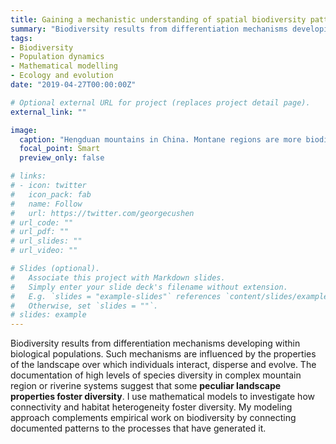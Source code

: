 ```yaml
---
title: Gaining a mechanistic understanding of spatial biodiversity patterns
summary: "Biodiversity results from differentiation mechanisms developing within biological populations. Such mechanisms are influenced by the properties of the landscape over which individuals interact, disperse and evolve. The documentation of high levels of species diversity in complex mountain region or riverine systems suggest that some **peculiar landscape properties foster diversity**. I use mathematical models to investigate how landscape connectivity and habitat heterogeneity foster diversity."
tags:
- Biodiversity
- Population dynamics
- Mathematical modelling
- Ecology and evolution
date: "2019-04-27T00:00:00Z"

# Optional external URL for project (replaces project detail page).
external_link: ""

image:
  caption: "Hengduan mountains in China. Montane regions are more biodiverse than other environments on Earth. Why so?"
  focal_point: Smart
  preview_only: false

# links:
# - icon: twitter
#   icon_pack: fab
#   name: Follow
#   url: https://twitter.com/georgecushen
# url_code: ""
# url_pdf: ""
# url_slides: ""
# url_video: ""

# Slides (optional).
#   Associate this project with Markdown slides.
#   Simply enter your slide deck's filename without extension.
#   E.g. `slides = "example-slides"` references `content/slides/example-slides.md`.
#   Otherwise, set `slides = ""`.
# slides: example
---
```


Biodiversity results from differentiation mechanisms developing within biological populations. Such mechanisms are influenced by the properties of the landscape over which individuals interact, disperse and evolve. The documentation of high levels of species diversity in complex mountain region or riverine systems suggest that some **peculiar landscape properties foster diversity**. I use mathematical models to investigate how connectivity and habitat heterogeneity foster diversity. My modeling approach complements empirical work on biodiversity by connecting documented patterns to the processes that have generated it. 

<!-- only necessary when there is no featured publications -->
<!-- #### Related papers
- Boussange, V. & Pellissier, L., _Topology and habitat assortativity drive neutral and adaptive diversification in spatial graphs_, [bioRxiv](https://www.biorxiv.org/content/10.1101/2021.07.06.451404.abstract) (2021), 25 pages. Revision requested from Communications Biology. -->